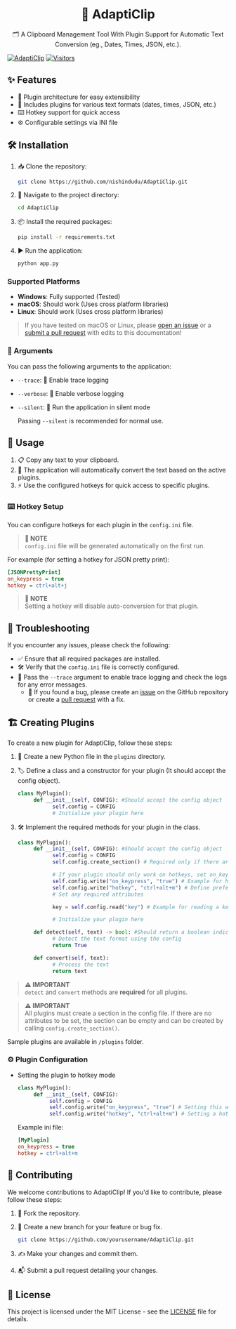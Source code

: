 <h1 align="center">🚀 AdaptiClip</h1>
<p align="center">🗂️ A Clipboard Management Tool With Plugin Support for Automatic Text Conversion (eg., Dates, Times, JSON, etc.).</p>

[![AdaptiClip](https://hackatime-badge.hackclub.com/U091SE37HUN/Adapti-Clip?aliases=AdaptiClip&color=505050&label=AdaptiClip)](https://github.com/nishindudu/AdaptiClip)
[![Visitors](https://api.visitorbadge.io/api/visitors?path=https%3A%2F%2Fgithub.com%2Fnishindudu%2FAdaptiClip&countColor=%23606060&style=flat)](https://visitorbadge.io/status?path=https%3A%2F%2Fgithub.com%2Fnishindudu%2FAdaptiClip)

## ✨ Features
- 🧩 Plugin architecture for easy extensibility
- 📅 Includes plugins for various text formats (dates, times, JSON, etc.)
- ⌨️ Hotkey support for quick access
- ⚙️ Configurable settings via INI file

## 🛠️ Installation
1. 📥 Clone the repository:
    ```bash
    git clone https://github.com/nishindudu/AdaptiClip.git
    ```
2. 📂 Navigate to the project directory:
    ```bash
    cd AdaptiClip
    ```
3. 📦 Install the required packages:
    ```bash
    pip install -r requirements.txt
    ```
4. ▶️ Run the application:
    ```bash
    python app.py
    ```

### Supported Platforms
- **Windows**: Fully supported (Tested)
- **macOS**: Should work (Uses cross platform libraries)
- **Linux**: Should work (Uses cross platform libraries)

> If you have tested on macOS or Linux, please [open an issue](https://github.com/nishindudu/AdaptiClip/issues) or a [submit a pull request](https://github.com/nishindudu/AdaptiClip/pulls) with edits to this documentation!

### 📝 Arguments
You can pass the following arguments to the application:

- `--trace`: 🐞 Enable trace logging
- `--verbose`: 📢 Enable verbose logging
- `--silent`: 🤫 Run the application in silent mode

     Passing `--silent` is recommended for normal use.

## 🚦 Usage
1. 📋 Copy any text to your clipboard.
2. 🔄 The application will automatically convert the text based on the active plugins.
3. ⚡ Use the configured hotkeys for quick access to specific plugins.

### ⌨️ Hotkey Setup
You can configure hotkeys for each plugin in the `config.ini` file.
> <b>📝 NOTE</b><br>
> `config.ini` file will be generated automatically on the first run.

For example (for setting a hotkey for JSON pretty print):

```ini
[JSONPrettyPrint]
on_keypress = true
hotkey = ctrl+alt+j
```

> <b>📝 NOTE</b><br>
> Setting a hotkey will disable auto-conversion for that plugin.

## 🧰 Troubleshooting
If you encounter any issues, please check the following:
- ✅ Ensure that all required packages are installed.
- 🛠️ Verify that the `config.ini` file is correctly configured.
- 🐞 Pass the `--trace` argument to enable trace logging and check the logs for any error messages.
     - 🐛 If you found a bug, please create an [issue](https://github.com/nishindudu/AdaptiClip/issues) on the GitHub repository or create a [pull request](https://github.com/nishindudu/AdaptiClip/pulls) with a fix.

## 🏗️ Creating Plugins
To create a new plugin for AdaptiClip, follow these steps:

1. 📄 Create a new Python file in the `plugins` directory.

2. 🏷️ Define a class and a constructor for your plugin (It should accept the config object).
     ```python
     class MyPlugin():
          def __init__(self, CONFIG): #Should accept the config object
                self.config = CONFIG
                # Initialize your plugin here
     ```

3. 🛠️ Implement the required methods for your plugin in the class.
     ```python
     class MyPlugin():
          def __init__(self, CONFIG): #Should accept the config object
                self.config = CONFIG
                self.config.create_section() # Required only if there are no attributes to set (auto created on setting attributes)

                # If your plugin should only work on hotkeys, set on_keypress = true in the config file
                self.config.write("on_keypress", "true") # Example for hotkey only mode
                self.config.write("hotkey", "ctrl+alt+m") # Define preferred hotkey
                # Set any required attributes

                key = self.config.read("key") # Example for reading a key

                # Initialize your plugin here

          def detect(self, text) -> bool: #Should return a boolean indicating if the text is in the expected format
                # Detect the text format using the config
                return True

          def convert(self, text):
                # Process the text
                return text
     ```
> <b>⚠️ IMPORTANT</b><br>
> `detect` and `convert` methods are **required** for all plugins.

> <b>⚠️ IMPORTANT</b><br>
> All plugins must create a section in the config file.
> If there are no attributes to be set, the section can be empty and can be created by calling `config.create_section()`.

Sample plugins are available in `/plugins` folder.

### ⚙️ Plugin Configuration

- Setting the plugin to hotkey mode
     ```python
     class MyPlugin():
          def __init__(self, CONFIG):
               self.config = CONFIG
               self.config.write("on_keypress", "true") # Setting this will disable auto-conversion
               self.config.write("hotkey", "ctrl+alt+m") # Setting a hotkey is required if your plugin is in hotkey only mode
     ```
     Example ini file:
     ```ini
     [MyPlugin]
     on_keypress = true
     hotkey = ctrl+alt+m
     ```

## 🤝 Contributing
We welcome contributions to AdaptiClip! If you'd like to contribute, please follow these steps:
1. 🍴 Fork the repository.

2. 🌿 Create a new branch for your feature or bug fix.
     ```bash
     git clone https://github.com/yourusername/AdaptiClip.git
     ```

3. ✍️ Make your changes and commit them.

4. 📬 Submit a pull request detailing your changes.

## 📜 License

This project is licensed under the MIT License - see the [LICENSE](LICENSE) file for details.